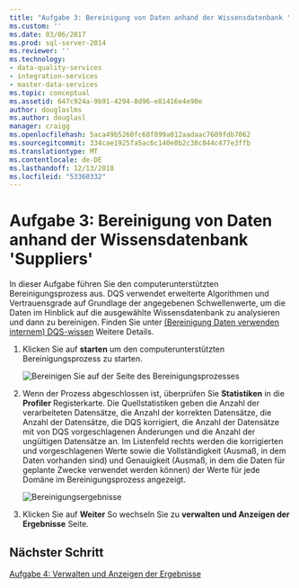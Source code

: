 ```yaml
---
title: "Aufgabe 3: Bereinigung von Daten anhand der Wissensdatenbank ' Suppliers ' | Microsoft-Dokumentation"
ms.custom: ''
ms.date: 03/06/2017
ms.prod: sql-server-2014
ms.reviewer: ''
ms.technology:
- data-quality-services
- integration-services
- master-data-services
ms.topic: conceptual
ms.assetid: 647c924a-9b91-4294-8d96-e81416e4e90e
author: douglaslms
ms.author: douglasl
manager: craigg
ms.openlocfilehash: 5aca49b5260fc68f899a012aadaac7609fdb7062
ms.sourcegitcommit: 334cae1925fa5ac6c140e0b2c38c844c477e3ffb
ms.translationtype: MT
ms.contentlocale: de-DE
ms.lasthandoff: 12/13/2018
ms.locfileid: "53360332"
---
```

# <a name="task-3-cleansing-data-against-the-suppliers-knowledge-base"></a>Aufgabe 3: Bereinigung von Daten anhand der Wissensdatenbank 'Suppliers'
  In dieser Aufgabe führen Sie den computerunterstützten Bereinigungsprozess aus. DQS verwendet erweiterte Algorithmen und Vertrauensgrade auf Grundlage der angegebenen Schwellenwerte, um die Daten im Hinblick auf die ausgewählte Wissensdatenbank zu analysieren und dann zu bereinigen. Finden Sie unter [(Bereinigung Daten verwenden internem) DQS-wissen](https://msdn.microsoft.com/library/hh213061.aspx) Weitere Details.  
  
1.  Klicken Sie auf **starten** um den computerunterstützten Bereinigungsprozess zu starten.  
  
     ![Bereinigen Sie auf der Seite des Bereinigungsprozesses](../../2014/tutorials/media/et-cleansingdataagainstthesupplierkb-01.jpg "auf der Seite des Bereinigungsprozesses zu bereinigen")  
  
2.  Wenn der Prozess abgeschlossen ist, überprüfen Sie **Statistiken** in die **Profiler** Registerkarte. Die Quellstatistiken geben die Anzahl der verarbeiteten Datensätze, die Anzahl der korrekten Datensätze, die Anzahl der Datensätze, die DQS korrigiert, die Anzahl der Datensätze mit von DQS vorgeschlagenen Änderungen und die Anzahl der ungültigen Datensätze an. Im Listenfeld rechts werden die korrigierten und vorgeschlagenen Werte sowie die Vollständigkeit (Ausmaß, in dem Daten vorhanden sind) und Genauigkeit (Ausmaß, in dem die Daten für geplante Zwecke verwendet werden können) der Werte für jede Domäne im Bereinigungsprozess angezeigt.  
  
     ![Bereinigungsergebnisse](../../2014/tutorials/media/et-cleansingdataagainstthesupplierkb-02.jpg "Bereinigungsergebnisse")  
  
3.  Klicken Sie auf **Weiter** So wechseln Sie zu **verwalten und Anzeigen der Ergebnisse** Seite.  
  
## <a name="next-step"></a>Nächster Schritt  
 [Aufgabe 4: Verwalten und Anzeigen der Ergebnisse](../../2014/tutorials/task-4-manaing-and-viewing-results.md)  
  
  
